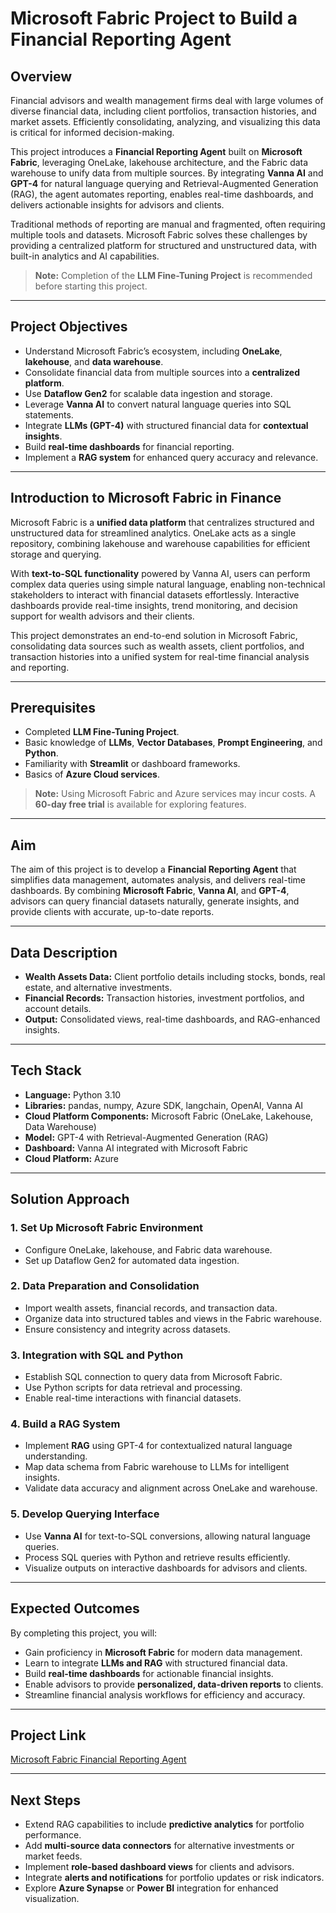 # Microsoft Fabric Project to Build a Financial Reporting Agent

## Overview

Financial advisors and wealth management firms deal with large volumes of diverse financial data, including client portfolios, transaction histories, and market assets. Efficiently consolidating, analyzing, and visualizing this data is critical for informed decision-making.  

This project introduces a **Financial Reporting Agent** built on **Microsoft Fabric**, leveraging OneLake, lakehouse architecture, and the Fabric data warehouse to unify data from multiple sources. By integrating **Vanna AI** and **GPT-4** for natural language querying and Retrieval-Augmented Generation (RAG), the agent automates reporting, enables real-time dashboards, and delivers actionable insights for advisors and clients.  

Traditional methods of reporting are manual and fragmented, often requiring multiple tools and datasets. Microsoft Fabric solves these challenges by providing a centralized platform for structured and unstructured data, with built-in analytics and AI capabilities.

> **Note:** Completion of the **LLM Fine-Tuning Project** is recommended before starting this project.

---

## Project Objectives

- Understand Microsoft Fabric’s ecosystem, including **OneLake**, **lakehouse**, and **data warehouse**.  
- Consolidate financial data from multiple sources into a **centralized platform**.  
- Use **Dataflow Gen2** for scalable data ingestion and storage.  
- Leverage **Vanna AI** to convert natural language queries into SQL statements.  
- Integrate **LLMs (GPT-4)** with structured financial data for **contextual insights**.  
- Build **real-time dashboards** for financial reporting.  
- Implement a **RAG system** for enhanced query accuracy and relevance.

---

## Introduction to Microsoft Fabric in Finance

Microsoft Fabric is a **unified data platform** that centralizes structured and unstructured data for streamlined analytics. OneLake acts as a single repository, combining lakehouse and warehouse capabilities for efficient storage and querying.  

With **text-to-SQL functionality** powered by Vanna AI, users can perform complex data queries using simple natural language, enabling non-technical stakeholders to interact with financial datasets effortlessly. Interactive dashboards provide real-time insights, trend monitoring, and decision support for wealth advisors and their clients.

This project demonstrates an end-to-end solution in Microsoft Fabric, consolidating data sources such as wealth assets, client portfolios, and transaction histories into a unified system for real-time financial analysis and reporting.

---

## Prerequisites

- Completed **LLM Fine-Tuning Project**.  
- Basic knowledge of **LLMs**, **Vector Databases**, **Prompt Engineering**, and **Python**.  
- Familiarity with **Streamlit** or dashboard frameworks.  
- Basics of **Azure Cloud services**.  

> **Note:** Using Microsoft Fabric and Azure services may incur costs. A **60-day free trial** is available for exploring features.

---

## Aim

The aim of this project is to develop a **Financial Reporting Agent** that simplifies data management, automates analysis, and delivers real-time dashboards. By combining **Microsoft Fabric**, **Vanna AI**, and **GPT-4**, advisors can query financial datasets naturally, generate insights, and provide clients with accurate, up-to-date reports.

---

## Data Description

- **Wealth Assets Data:** Client portfolio details including stocks, bonds, real estate, and alternative investments.  
- **Financial Records:** Transaction histories, investment portfolios, and account details.  
- **Output:** Consolidated views, real-time dashboards, and RAG-enhanced insights.

---

## Tech Stack

- **Language:** Python 3.10  
- **Libraries:** pandas, numpy, Azure SDK, langchain, OpenAI, Vanna AI  
- **Cloud Platform Components:** Microsoft Fabric (OneLake, Lakehouse, Data Warehouse)  
- **Model:** GPT-4 with Retrieval-Augmented Generation (RAG)  
- **Dashboard:** Vanna AI integrated with Microsoft Fabric  
- **Cloud Platform:** Azure  

---

## Solution Approach

### 1. Set Up Microsoft Fabric Environment
- Configure OneLake, lakehouse, and Fabric data warehouse.  
- Set up Dataflow Gen2 for automated data ingestion.

### 2. Data Preparation and Consolidation
- Import wealth assets, financial records, and transaction data.  
- Organize data into structured tables and views in the Fabric warehouse.  
- Ensure consistency and integrity across datasets.

### 3. Integration with SQL and Python
- Establish SQL connection to query data from Microsoft Fabric.  
- Use Python scripts for data retrieval and processing.  
- Enable real-time interactions with financial datasets.

### 4. Build a RAG System
- Implement **RAG** using GPT-4 for contextualized natural language understanding.  
- Map data schema from Fabric warehouse to LLMs for intelligent insights.  
- Validate data accuracy and alignment across OneLake and warehouse.

### 5. Develop Querying Interface
- Use **Vanna AI** for text-to-SQL conversions, allowing natural language queries.  
- Process SQL queries with Python and retrieve results efficiently.  
- Visualize outputs on interactive dashboards for advisors and clients.

---

## Expected Outcomes

By completing this project, you will:  
- Gain proficiency in **Microsoft Fabric** for modern data management.  
- Learn to integrate **LLMs and RAG** with structured financial data.  
- Build **real-time dashboards** for actionable financial insights.  
- Enable advisors to provide **personalized, data-driven reports** to clients.  
- Streamline financial analysis workflows for efficiency and accuracy.

---

## Project Link

[Microsoft Fabric Financial Reporting Agent](https://www.projectpro.io/project-use-case/end-to-end-microsoft-fabric-project)

---

## Next Steps

- Extend RAG capabilities to include **predictive analytics** for portfolio performance.  
- Add **multi-source data connectors** for alternative investments or market feeds.  
- Implement **role-based dashboard views** for clients and advisors.  
- Integrate **alerts and notifications** for portfolio updates or risk indicators.  
- Explore **Azure Synapse** or **Power BI** integration for enhanced visualization.
